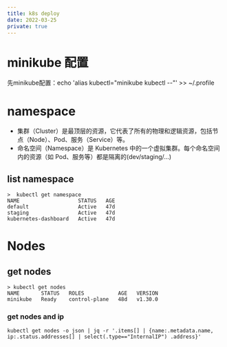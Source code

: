 ```yaml
---
title: k8s deploy
date: 2022-03-25
private: true
---
```

# minikube 配置
先minikube配置：echo 'alias kubectl="minikube kubectl --"' >> ~/.profile

# namespace
- 集群（Cluster）是最顶层的资源，它代表了所有的物理和逻辑资源，包括节点（Node）、Pod、服务（Service）等。
- 命名空间（Namespace）是 Kubernetes 中的一个虚拟集群。每个命名空间内的资源（如 Pod、服务等）都是隔离的(dev/staging/...)

## list namespace

    >  kubectl get namespace
    NAME                   STATUS   AGE
    default                Active   47d
    staging                Active   47d
    kubernetes-dashboard   Active   47d

# Nodes
## get nodes
    > kubectl get nodes
    NAME       STATUS   ROLES           AGE   VERSION
    minikube   Ready    control-plane   48d   v1.30.0

### get nodes and ip
    kubectl get nodes -o json | jq -r '.items[] | {name:.metadata.name, ip:.status.addresses[] | select(.type=="InternalIP") .address}'
